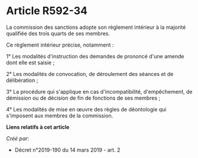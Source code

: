 # Article R592-34

La commission des sanctions adopte son règlement intérieur à la majorité qualifiée des trois quarts de ses membres.

Ce règlement intérieur précise, notamment :

1° Les modalités d'instruction des demandes de prononcé d'une amende dont elle est saisie ;

2° Les modalités de convocation, de déroulement des séances et de délibération ;

3° La procédure qui s'applique en cas d'incompatibilité, d'empêchement, de démission ou de décision de fin de fonctions de
ses membres ;

4° Les modalités de mise en œuvre des règles de déontologie qui s'imposent aux membres de la commission.

**Liens relatifs à cet article**

_Créé par_:

  - Décret n°2019-190 du 14 mars 2019 - art. 2
